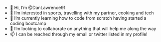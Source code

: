 - 👋 Hi, I’m @DanLawrence91
- 👀 I’m interested in sports, travelling with my partner, cooking and tech
- 🌱 I’m currently learning how to code from scratch having started a coding bootcamp
- 💞️ I’m looking to collaborate on anything that will help me along the way
- 📫 I can be reached through my email or twitter listed in my profile!

<!---
DanLawrence91/DanLawrence91 is a ✨ special ✨ repository because its `README.md` (this file) appears on your GitHub profile.
You can click the Preview link to take a look at your changes.
--->
